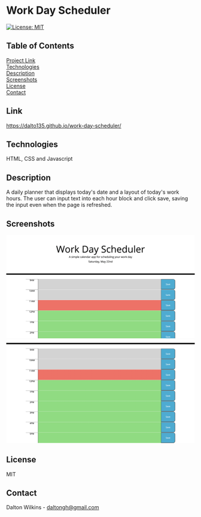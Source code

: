# Work Day Scheduler

[![License: MIT](https://img.shields.io/badge/License-MIT-blue.svg)](https://opensource.org/licenses/MIT)

## Table of Contents
[Project Link](#Link)  
[Technologies](#Technologies)  
[Description](#Description)  
[Screenshots](#Screenshots)  
[License](#License)  
[Contact](#Contact)

## Link
https://dalto135.github.io/work-day-scheduler/

## Technologies
HTML, CSS and Javascript

## Description
A daily planner that displays today's date and a layout of today's work hours. The user can input text into each hour block and click save, saving the input even when the page is refreshed.

## Screenshots
![Screenshot 1](assets/images/screenshot1.png)
![Screenshot 2](assets/images/screenshot2.png)

## License
MIT

## Contact
Dalton Wilkins - daltongh@gmail.com
